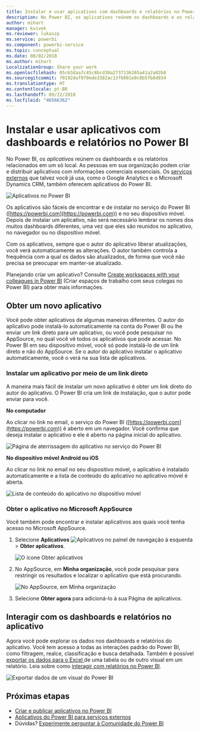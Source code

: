 ```yaml
---
title: Instalar e usar aplicativos com dashboards e relatórios no Power BI
description: No Power BI, os aplicativos reúnem os dashboards e os relatórios relacionados em um só local.
author: mihart
manager: kvivek
ms.reviewer: lukaszp
ms.service: powerbi
ms.component: powerbi-service
ms.topic: conceptual
ms.date: 08/02/2018
ms.author: mihart
LocalizationGroup: Share your work
ms.openlocfilehash: 05c63daa7c45c8bcd30a2737136265a41a2a02b8
ms.sourcegitcommit: 70192daf070ede3382ac13f6001e0c8b5fb8d934
ms.translationtype: HT
ms.contentlocale: pt-BR
ms.lasthandoff: 09/22/2018
ms.locfileid: "46566362"
---
```

# <a name="install-and-use-apps-with-dashboards-and-reports-in-power-bi"></a>Instalar e usar aplicativos com dashboards e relatórios no Power BI
No Power BI, os *aplicativos* reúnem os dashboards e os relatórios relacionados em um só local. As pessoas em sua organização podem criar e distribuir aplicativos com informações comerciais essenciais. Os [serviços externos](end-user-connect-to-services.md) que talvez você já usa, como o Google Analytics e o Microsoft Dynamics CRM, também oferecem aplicativos do Power BI. 

![Aplicativos no Power BI](./media/end-user-apps/power-bi-apps-left-nav.png)

Os aplicativos são fáceis de encontrar e de instalar no serviço do Power BI ([https://powerbi.com](https://powerbi.com)) e no seu dispositivo móvel. Depois de instalar um aplicativo, não será necessário lembrar os nomes dos muitos dashboards diferentes, uma vez que eles são reunidos no aplicativo, no navegador ou no dispositivo móvel.

Com os aplicativos, sempre que o autor do aplicativo liberar atualizações, você verá automaticamente as alterações. O autor também controla a frequência com a qual os dados são atualizados, de forma que você não precisa se preocupar em manter-se atualizado. 

Planejando criar um aplicativo? Consulte [Create workspaces with your colleagues in Power BI](end-user-create-apps.md) (Criar espaços de trabalho com seus colegas no Power BI) para obter mais informações.

## <a name="get-a-new-app"></a>Obter um novo aplicativo
Você pode obter aplicativos de algumas maneiras diferentes. O autor do aplicativo pode instalá-lo automaticamente na conta do Power BI ou lhe enviar um link direto para um aplicativo, ou você pode pesquisar no AppSource, no qual você vê todos os aplicativos que pode acessar. No Power BI em seu dispositivo móvel, você só pode instalá-lo de um link direto e não do AppSource. Se o autor do aplicativo instalar o aplicativo automaticamente, você o verá na sua lista de aplicativos.

### <a name="install-an-app-from-a-direct-link"></a>Instalar um aplicativo por meio de um link direto
A maneira mais fácil de instalar um novo aplicativo é obter um link direto do autor do aplicativo. O Power BI cria um link de instalação, que o autor pode enviar para você.

**No computador** 

Ao clicar no link no email, o serviço do Power BI ([https://powerbi.com](https://powerbi.com)) é aberto em um navegador. Você confirma que deseja instalar o aplicativo e ele é aberto na página inicial do aplicativo.

![Página de aterrissagem do aplicativo no serviço do Power BI](./media/end-user-apps/power-bi-app-landing-page-opportunity-480.png)

**No dispositivo móvel Android ou iOS** 

Ao clicar no link no email no seu dispositivo móvel, o aplicativo é instalado automaticamente e a lista de conteúdo do aplicativo no aplicativo móvel é aberta. 

![Lista de conteúdo do aplicativo no dispositivo móvel](./media/end-user-apps/power-bi-app-index-it-spend-360.png)

### <a name="get-the-app-from-microsoft-appsource"></a>Obter o aplicativo no Microsoft AppSource
Você também pode encontrar e instalar aplicativos aos quais você tenha acesso no Microsoft AppSource. 

1. Selecione **Aplicativos** ![Aplicativos no painel de navegação à esquerda](./media/end-user-apps/power-bi-apps-bar.png) > **Obter aplicativos**. 
   
     ![O ícone Obter aplicativos](./media/end-user-apps/power-bi-service-apps-get-apps-oppty.png)
2. No AppSource, em **Minha organização**, você pode pesquisar para restringir os resultados e localizar o aplicativo que está procurando.
   
     ![No AppSource, em Minha organização](./media/end-user-apps/power-bi-appsource-my-org.png)
3. Selecione **Obter agora** para adicioná-lo à sua Página de aplicativos. 

## <a name="interact-with-the-dashboards-and-reports-in-the-app"></a>Interagir com os dashboards e relatórios no aplicativo
Agora você pode explorar os dados nos dashboards e relatórios do aplicativo. Você tem acesso a todas as interações padrão do Power BI, como filtragem, realce, classificação e busca detalhada. Também é possível [exportar os dados para o Excel ](end-user-export-data.md) de uma tabela ou de outro visual em um relatório. Leia sobre como [interagir com relatórios no Power BI](end-user-reading-view.md). 

![Exportar dados de um visual do Power BI](./media/end-user-apps/power-bi-service-export-data-visual.png)



## <a name="next-steps"></a>Próximas etapas
* [Criar e publicar aplicativos no Power BI](end-user-create-apps.md)
* [Aplicativos do Power BI para serviços externos](end-user-connect-to-services.md)
* Dúvidas? [Experimente perguntar à Comunidade do Power BI](http://community.powerbi.com/)

